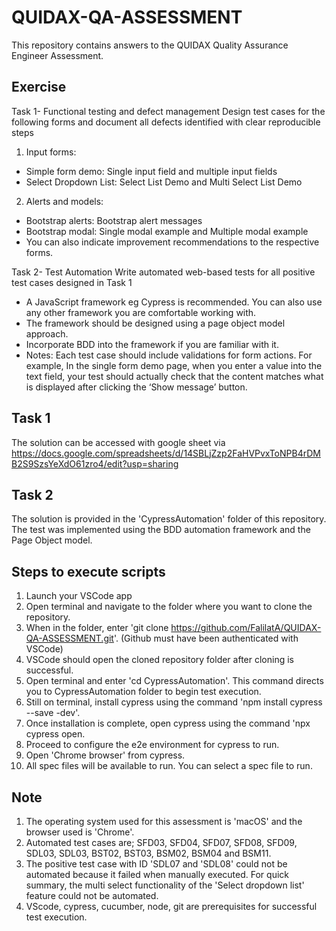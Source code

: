 # QUIDAX-QA-ASSESSMENT
This repository contains answers to the QUIDAX Quality Assurance Engineer Assessment.

## Exercise
Task 1- Functional testing and defect management
Design test cases for the following forms and document all defects identified with clear reproducible steps
1. Input forms:
* Simple form demo: Single input field and multiple input fields
* Select Dropdown List: Select List Demo and Multi Select List Demo
2. Alerts and models:
* Bootstrap alerts: Bootstrap alert messages
* Bootstrap modal: Single modal example and Multiple modal example
* You can also indicate improvement recommendations to the respective forms.

Task 2- Test Automation
Write automated web-based tests for all positive test cases designed in Task 1
* A JavaScript framework eg Cypress is recommended. You can also use any other framework you are comfortable working with.
* The framework should be designed using a page object model approach.
* Incorporate BDD into the framework if you are familiar with it.
* Notes: Each test case should include validations for form actions. For example, In the single form demo page, when you enter a value into the text field, your test should actually check that the content matches what is displayed after clicking the ‘Show message’ button.

## Task 1
The solution can be accessed with google sheet via https://docs.google.com/spreadsheets/d/14SBLjZzp2FaHVPvxToNPB4rDMB2S9SzsYeXdO61zro4/edit?usp=sharing

## Task 2
The solution is provided in the 'CypressAutomation' folder of this repository. The test was implemented using the BDD automation framework and the Page Object model.

## Steps to execute scripts
1. Launch your VSCode app
2. Open terminal and navigate to the folder where you want to clone the repository.
3. When in the folder, enter 'git clone https://github.com/FalilatA/QUIDAX-QA-ASSESSMENT.git'. (Github must have been authenticated with VSCode)
5. VSCode should open the cloned repository folder after cloning is successful.
6. Open terminal and enter 'cd CypressAutomation'. This command directs you to CypressAutomation folder to begin test execution.
7. Still on terminal, install cypress using the command 'npm install cypress --save -dev'.
8. Once installation is complete, open cypress using the command 'npx cypress open.
9. Proceed to configure the e2e environment for cypress to run.
10. Open 'Chrome browser' from cypress.
11. All spec files will be available to run. You can select a spec file to run.

## Note
1. The operating system used for this assessment is 'macOS' and the browser used is 'Chrome'.
2. Automated test cases are; SFD03, SFD04, SFD07, SFD08, SFD09, SDL03, SDL03, BST02, BST03, BSM02, BSM04 and BSM11.
3. The positive test case with ID 'SDL07 and 'SDL08' could not be automated because it failed when manually executed. 
For quick summary, the multi select functionality of the 'Select dropdown list' feature could not be automated.
4. VScode, cypress, cucumber, node, git are prerequisites for successful test execution.
